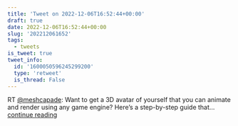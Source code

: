 ```yaml
---
title: 'Tweet on 2022-12-06T16:52:44+00:00'
draft: true
date: 2022-12-06T16:52:44+00:00
slug: '202212061652'
tags:
  - tweets
is_tweet: true
tweet_info:
  id: '1600050596245299200'
  type: 'retweet'
  is_thread: False
---
```




RT [@meshcapade](https://x.com/meshcapade): Want to get a 3D avatar of yourself that you can animate and render using any game engine? Here’s a step-by-step guide that… [continue reading](https://x.com/sytelus/status/1600050596245299200)
